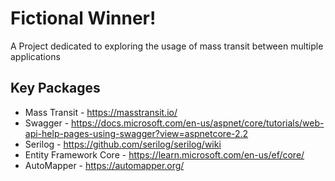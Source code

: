 # Fictional Winner!
A Project dedicated to exploring the usage of mass transit between multiple applications



## Key Packages
+ Mass Transit - https://masstransit.io/
+ Swagger - https://docs.microsoft.com/en-us/aspnet/core/tutorials/web-api-help-pages-using-swagger?view=aspnetcore-2.2
+ Serilog - https://github.com/serilog/serilog/wiki
+ Entity Framework Core - https://learn.microsoft.com/en-us/ef/core/
+ AutoMapper - https://automapper.org/